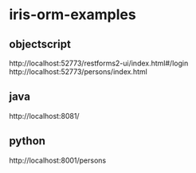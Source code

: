 # iris-orm-examples

## objectscript 
http://localhost:52773/restforms2-ui/index.html#/login
http://localhost:52773/persons/index.html

## java
http://localhost:8081/

## python
http://localhost:8001/persons